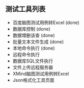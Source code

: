 ## 测试工具列表

- 百度脑图测试用例转Excel (done)
- 数据库控制 (done)
- 数据增删该查 (done)
- 批量文本文件生成 (done)
- 本地命令执行 (done)
- 远程命令执行
- 数据库SQL文件执行
- 文件上传远程服务器
- XMind脑图测试用例转Excel
- Json格式化工具页面